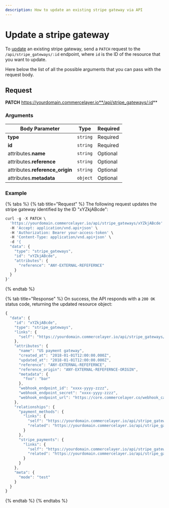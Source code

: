 ```yaml
---
description: How to update an existing stripe gateway via API
---
```


# Update a stripe gateway

To <a href="https://docs.commercelayer.io/developers/updating-resources" target="_blank">update</a> an existing stripe gateway, send a `PATCH` request to the `/api/stripe_gateways/:id` endpoint, where `id` is the ID of the resource that you want to update.

Here below the list of all the possible arguments that you can pass with the request body.

## Request

**PATCH** https://yourdomain.commercelayer.io**/api/stripe_gateways/:id**

### Arguments

| Body Parameter | Type     | Required |
| -------------- | -------- | -------- |
| **type**       | `string` | Required |
| **id**         | `string` | Required |
| attributes.**name** | `string` | Optional |
| attributes.**reference** | `string` | Optional |
| attributes.**reference_origin** | `string` | Optional |
| attributes.**metadata** | `object` | Optional |

### Example

{% tabs %}
{% tab title="Request" %}
The following request updates the stripe gateway identified by the ID "xYZkjABcde":

```javascript
curl -g -X PATCH \
  'https://yourdomain.commercelayer.io/api/stripe_gateways/xYZkjABcde' \
  -H 'Accept: application/vnd.api+json' \
  -H 'Authorization: Bearer your-access-token' \
  -H 'Content-Type: application/vnd.api+json' \
  -d '{
  "data": {
    "type": "stripe_gateways",
    "id": "xYZkjABcde",
    "attributes": {
      "reference": "ANY-EXTERNAL-REFEFERNCE"
    }
  }
}'
```
{% endtab %}

{% tab title="Response" %}
On success, the API responds with a `200 OK` status code, returning the updated resource object:

```javascript
{
  "data": {
    "id": "xYZkjABcde",
    "type": "stripe_gateways",
    "links": {
      "self": "https://yourdomain.commercelayer.io/api/stripe_gateways/xYZkjABcde"
    },
    "attributes": {
      "name": "US payment gateway",
      "created_at": "2018-01-01T12:00:00.000Z",
      "updated_at": "2018-01-01T12:00:00.000Z",
      "reference": "ANY-EXTERNAL-REFEFERNCE",
      "reference_origin": "ANY-EXTERNAL-REFEFERNCE-ORIGIN",
      "metadata": {
        "foo": "bar"
      },
      "webhook_endpoint_id": "xxxx-yyyy-zzzz",
      "webhook_endpoint_secret": "xxxx-yyyy-zzzz",
      "webhook_endpoint_url": "https://core.commercelayer.co/webhook_callbacks/stripe_gateways/xxxxx"
    },
    "relationships": {
      "payment_methods": {
        "links": {
          "self": "https://yourdomain.commercelayer.io/api/stripe_gateways/xYZkjABcde/relationships/payment_methods",
          "related": "https://yourdomain.commercelayer.io/api/stripe_gateways/xYZkjABcde/payment_methods"
        }
      },
      "stripe_payments": {
        "links": {
          "self": "https://yourdomain.commercelayer.io/api/stripe_gateways/xYZkjABcde/relationships/stripe_payments",
          "related": "https://yourdomain.commercelayer.io/api/stripe_gateways/xYZkjABcde/stripe_payments"
        }
      }
    },
    "meta": {
      "mode": "test"
    }
  }
}
```
{% endtab %}
{% endtabs %}

